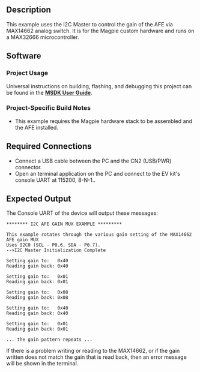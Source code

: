 ## Description

This example uses the I2C Master to control the gain of the AFE via MAX14662 analog switch. It is for the Magpie custom hardware and runs on a MAX32666 microcontroller.


## Software

### Project Usage

Universal instructions on building, flashing, and debugging this project can be found in the **[MSDK User Guide](https://analogdevicesinc.github.io/msdk/USERGUIDE/)**.

### Project-Specific Build Notes
- This example requires the Magpie hardware stack to be assembled and the AFE installed.

## Required Connections

-   Connect a USB cable between the PC and the CN2 (USB/PWR) connector.
-   Open an terminal application on the PC and connect to the EV kit's console UART at 115200, 8-N-1..

## Expected Output

The Console UART of the device will output these messages:

```
******** I2C AFE GAIN MUX EXAMPLE *********

This example rotates through the various gain setting of the MAX14662 AFE gain MUX
Uses I2C0 (SCL - P0.6, SDA - P0.7).
-->I2C Master Initialization Complete

Setting gain to:   0x40
Reading gain back: 0x40

Setting gain to:   0x01
Reading gain back: 0x01

Setting gain to:   0x08
Reading gain back: 0x08

Setting gain to:   0x40
Reading gain back: 0x40

Setting gain to:   0x01
Reading gain back: 0x01

... the gain pattern repeats ...
```

If there is a problem writing or reading to the MAX14662, or if the gain written does not match the gain that is read back, then an error message will be shown in the terminal.

